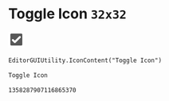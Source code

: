 # Toggle Icon `32x32`
<img src="/img/Toggle%20Icon.png" width=32 height=32>

``` CSharp
EditorGUIUtility.IconContent("Toggle Icon")
```
```
Toggle Icon
```
```
1358287907116865370
```

